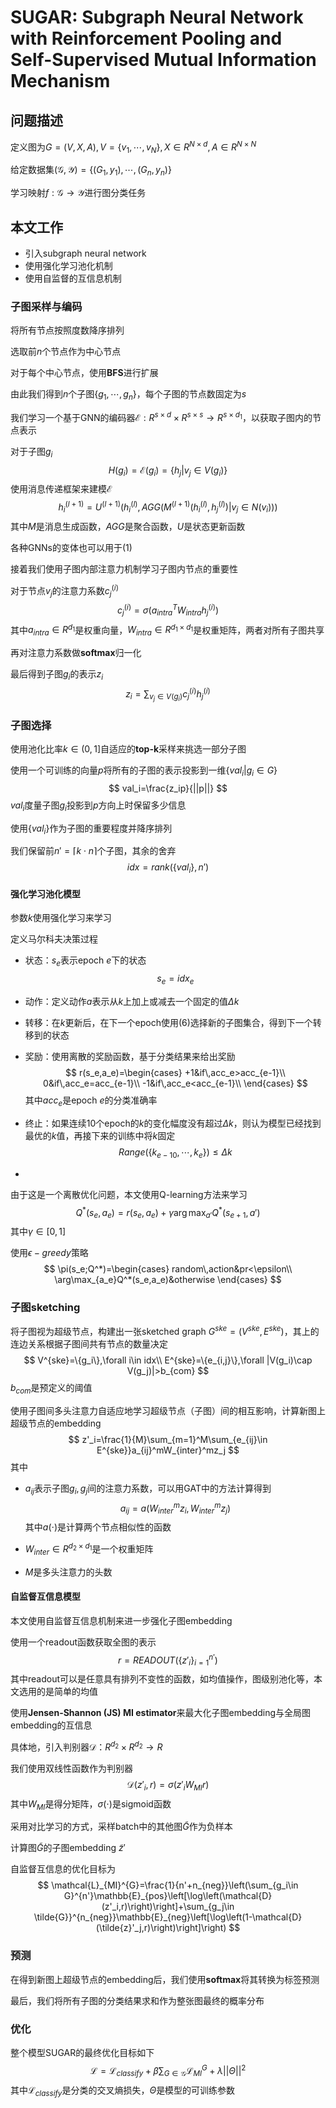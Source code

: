 # SUGAR: Subgraph Neural Network with Reinforcement Pooling and Self-Supervised Mutual Information Mechanism

## 问题描述

定义图为$G=(V,X,A),V=\{v_1,\cdots,v_N\},X\in R^{N\times d},A\in R^{N\times N}$

给定数据集$(\mathcal{G},\mathcal{Y})=\{(G_1,y_1),\cdots,(G_n,y_n)\}$

学习映射$f:\mathcal{G}\to\mathcal{Y}$进行图分类任务

## 本文工作

* 引入subgraph neural network
* 使用强化学习池化机制
* 使用自监督的互信息机制

### 子图采样与编码

将所有节点按照度数降序排列

选取前$n$个节点作为中心节点

对于每个中心节点，使用**BFS**进行扩展

由此我们得到$n$个子图$\{g_1,\cdots,g_n\}$，每个子图的节点数固定为$s$



我们学习一个基于GNN的编码器$\mathcal{E}:R^{s\times d}\times R^{s\times s}\to R^{s\times d_1}$，以获取子图内的节点表示

对于子图$g_i$
$$
H(g_i)=\mathcal{E}(g_i)=\{h_j|v_j\in V(g_i)\}
$$
使用消息传递框架来建模$\mathcal{E}$
$$
h_i^{(l+1)}=U^{(l+1)}\left(h_i^{(l)},AGG\left(M^{(l+1)}(h_i^{(l)},h_j^{(l)})|v_j\in N(v_i)\right)\right)
$$
其中$M$是消息生成函数，$AGG$是聚合函数，$U$是状态更新函数

各种GNNs的变体也可以用于$(1)$



接着我们使用子图内部注意力机制学习子图内节点的重要性

对于节点$v_j$的注意力系数$c_j^{(i)}$
$$
c_j^{(i)}=\sigma(a^T_{intra}W_{intra}h_j^{(i)})
$$
其中$a_{intra}\in R^{d_1}$是权重向量，$W_{intra}\in R^{d_1\times d_1}$是权重矩阵，两者对所有子图共享

再对注意力系数做**softmax**归一化

最后得到子图$g_i$的表示$z_i$
$$
z_i=\sum_{v_j\in V(g_i)}c_j^{(i)}h_j^{(i)}
$$

### 子图选择

使用池化比率$k\in(0,1]$自适应的**top-k**采样来挑选一部分子图

使用一个可训练的向量$p$将所有的子图的表示投影到一维$\{val_i|g_i\in G\}$
$$
val_i=\frac{z_ip}{||p||}
$$
$val_i$度量子图$g_i$投影到$p$方向上时保留多少信息

使用$\{val_i\}$作为子图的重要程度并降序排列

我们保留前$n'=\lceil k\cdot n\rceil$个子图，其余的舍弃
$$
idx=rank(\{val_i\},n')
$$

#### 强化学习池化模型

参数$k$使用强化学习来学习

定义马尔科夫决策过程

* 状态：$s_e$表示epoch $e$下的状态
  $$
  s_e=idx_e
  $$

* 动作：定义动作$a$表示从$k$上加上或减去一个固定的值$\Delta k$

* 转移：在$k$更新后，在下一个epoch使用$(6)$选择新的子图集合，得到下一个转移到的状态

* 奖励：使用离散的奖励函数，基于分类结果来给出奖励
  $$
  r(s_e,a_e)=\begin{cases}
  +1&if\,acc_e>acc_{e-1}\\
  0&if\,acc_e=acc_{e-1}\\
  -1&if\,acc_e<acc_{e-1}\\
  \end{cases}
  $$
  其中$acc_e$是epoch $e$的分类准确率

* 终止：如果连续$10$个epoch的$k$的变化幅度没有超过$\Delta k$，则认为模型已经找到最优的$k$值，再接下来的训练中将$k$固定
  $$
  Range(\{k_{e-10},\cdots,k_e\})\le \Delta k
  $$

* 

由于这是一个离散优化问题，本文使用Q-learning方法来学习
$$
Q^*(s_e,a_e)=r(s_e,a_e)+\gamma\arg\max_{a'}Q^*(s_{e+1},a')
$$
其中$\gamma\in [0,1]$

使用$\epsilon-greedy$策略
$$
\pi(s_e;Q^*)=\begin{cases}
random\,action&pr<\epsilon\\
\arg\max_{a_e}Q^*(s_e,a_e)&otherwise
\end{cases}
$$

### 子图sketching

将子图视为超级节点，构建出一张sketched graph $G^{ske}=(V^{ske},E^{ske})$，其上的连边关系根据子图间共有节点的数量决定
$$
V^{ske}=\{g_i\},\forall i\in idx\\
E^{ske}=\{e_{i,j}\},\forall |V(g_i)\cap V(g_j)|>b_{com}
$$
$b_{com}$是预定义的阈值

使用子图间多头注意力自适应地学习超级节点（子图）间的相互影响，计算新图上超级节点的embedding
$$
z'_i=\frac{1}{M}\sum_{m=1}^M\sum_{e_{ij}\in E^{ske}}a_{ij}^mW_{inter}^mz_j
$$
其中

* $a_{ij}$表示子图$g_i,g_j$间的注意力系数，可以用GAT中的方法计算得到
  $$
  a_{ij}=a(W^m_{inter}z_i,W^m_{inter}z_j)
  $$
  其中$a(\cdot)$是计算两个节点相似性的函数

* $W_{inter}\in R^{d_2\times d_1}$是一个权重矩阵
* $M$是多头注意力的头数

#### 自监督互信息模型

本文使用自监督互信息机制来进一步强化子图embedding

使用一个readout函数获取全图的表示
$$
r=READOUT(\{z'_i\}_{i=1}^{n'})
$$
其中readout可以是任意具有排列不变性的函数，如均值操作，图级别池化等，本文选用的是简单的均值

使用**Jensen-Shannon (JS) MI estimator**来最大化子图embedding与全局图embedding的互信息

具体地，引入判别器$\mathcal{D}：R^{d_2}\times R^{d_2}\to R$

我们使用双线性函数作为判别器
$$
\mathcal{D}(z'_i,r)=\sigma(z'_iW_{MI}r)
$$
其中$W_{MI}$是得分矩阵，$\sigma(\cdot)$是sigmoid函数

采用对比学习的方式，采样batch中的其他图$\tilde{G}$作为负样本

计算图$\tilde{G}$的子图embedding $\tilde{z}'$

自监督互信息的优化目标为
$$
\mathcal{L}_{MI}^{G}=\frac{1}{n'+n_{neg}}\left(\sum_{g_i\in G}^{n'}\mathbb{E}_{pos}\left[\log\left(\mathcal{D}(z'_i,r)\right)\right]+\sum_{g_j\in \tilde{G}}^{n_{neg}}\mathbb{E}_{neg}\left[\log\left(1-\mathcal{D}(\tilde{z}'_j,r)\right)\right]\right)
$$


### 预测

在得到新图上超级节点的embedding后，我们使用**softmax**将其转换为标签预测

最后，我们将所有子图的分类结果求和作为整张图最终的概率分布

### 优化

整个模型SUGAR的最终优化目标如下
$$
\mathcal{L}=\mathcal{L}_{classify}+\beta\sum_{G\in\mathcal{G}}\mathcal{L}_{MI}^{G}+\lambda||\Theta||^2
$$
其中$\mathcal{L}_{classify}$是分类的交叉熵损失，$\Theta$是模型的可训练参数